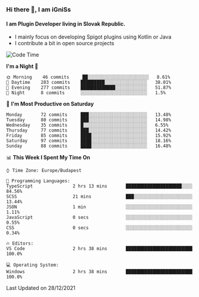 ### Hi there 👋, I am iGniSs

#### I am Plugin Developer living in Slovak Republic.
- I mainly focus on developing Spigot plugins using Kotlin or Java
- I contribute a bit in open source projects

<!--START_SECTION:waka-->
![Code Time](http://img.shields.io/badge/Code%20Time-765%20hrs%2044%20mins-blue)

**I'm a Night 🦉** 

```text
🌞 Morning    46 commits     ██░░░░░░░░░░░░░░░░░░░░░░░   8.61% 
🌆 Daytime    203 commits    █████████░░░░░░░░░░░░░░░░   38.01% 
🌃 Evening    277 commits    █████████████░░░░░░░░░░░░   51.87% 
🌙 Night      8 commits      ░░░░░░░░░░░░░░░░░░░░░░░░░   1.5%

```
📅 **I'm Most Productive on Saturday** 

```text
Monday       72 commits     ███░░░░░░░░░░░░░░░░░░░░░░   13.48% 
Tuesday      80 commits     ███░░░░░░░░░░░░░░░░░░░░░░   14.98% 
Wednesday    35 commits     █░░░░░░░░░░░░░░░░░░░░░░░░   6.55% 
Thursday     77 commits     ███░░░░░░░░░░░░░░░░░░░░░░   14.42% 
Friday       85 commits     ████░░░░░░░░░░░░░░░░░░░░░   15.92% 
Saturday     97 commits     ████░░░░░░░░░░░░░░░░░░░░░   18.16% 
Sunday       88 commits     ████░░░░░░░░░░░░░░░░░░░░░   16.48%

```


📊 **This Week I Spent My Time On** 

```text
⌚︎ Time Zone: Europe/Budapest

💬 Programming Languages: 
TypeScript               2 hrs 13 mins       █████████████████████░░░░   84.56% 
SCSS                     21 mins             ███░░░░░░░░░░░░░░░░░░░░░░   13.44% 
JSON                     1 min               ░░░░░░░░░░░░░░░░░░░░░░░░░   1.11% 
JavaScript               0 secs              ░░░░░░░░░░░░░░░░░░░░░░░░░   0.55% 
CSS                      0 secs              ░░░░░░░░░░░░░░░░░░░░░░░░░   0.34%

🔥 Editors: 
VS Code                  2 hrs 38 mins       █████████████████████████   100.0%

💻 Operating System: 
Windows                  2 hrs 38 mins       █████████████████████████   100.0%

```


 Last Updated on 28/12/2021
<!--END_SECTION:waka-->